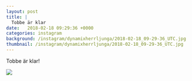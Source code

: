 ```yaml
---
layout: post
title: |
  Tobbe är klar
date:   2018-02-18 09:29:36 +0000
categories: instagram
background: /instagram/dynamixherrljunga/2018-02-18_09-29-36_UTC.jpg
thumbnail: /instagram/dynamixherrljunga/2018-02-18_09-29-36_UTC.jpg
---
```

Tobbe är klar! 



<img src='/www-dynamix-herrljunga/instagram/dynamixherrljunga/2018-02-18_09-29-36_UTC.jpg' class='img-fluid' />

